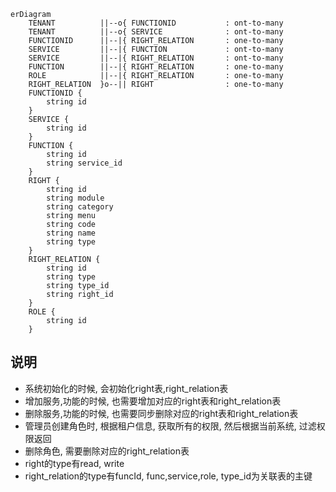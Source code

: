```mermaid
erDiagram
	TENANT			||--o{ FUNCTIONID			: ont-to-many
	TENANT			||--o{ SERVICE				: ont-to-many
    FUNCTIONID  	||--|{ RIGHT_RELATION       : one-to-many
    SERVICE     	||--|{ FUNCTION     		: ont-to-many
	SERVICE     	||--|{ RIGHT_RELATION     	: ont-to-many
    FUNCTION    	||--|{ RIGHT_RELATION       : one-to-many
    ROLE        	||--|{ RIGHT_RELATION   	: one-to-many
    RIGHT_RELATION  }o--|| RIGHT        		: one-to-many
    FUNCTIONID {
        string id
    } 
	SERVICE {
        string id
    }
    FUNCTION {
        string id
        string service_id
    }
    RIGHT {
        string id
        string module
        string category
        string menu
        string code
        string name
        string type
    }
    RIGHT_RELATION {
        string id
		string type
        string type_id
        string right_id
    }
    ROLE {
        string id
    }
```

## 说明
- 系统初始化的时候, 会初始化right表,right_relation表
- 增加服务,功能的时候, 也需要增加对应的right表和right_relation表
- 删除服务,功能的时候, 也需要同步删除对应的right表和right_relation表
- 管理员创建角色时, 根据租户信息, 获取所有的权限, 然后根据当前系统, 过滤权限返回
- 删除角色, 需要删除对应的right_relation表
- right的type有read, write
- right_relation的type有funcId, func,service,role, type_id为关联表的主键
